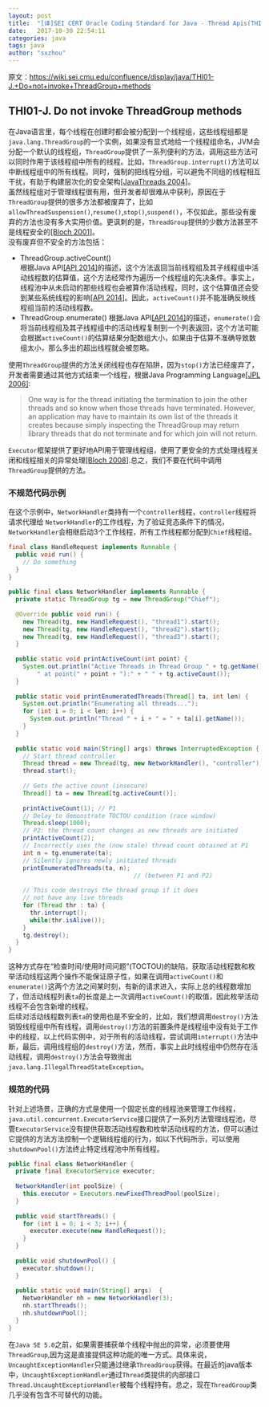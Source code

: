 ```yaml
---
layout: post
title:  "[译]SEI CERT Oracle Coding Standard for Java - Thread Apis(THI01-J)"
date:   2017-10-30 22:54:11
categories: java
tags: java
author: "sxzhou"
---
```

原文：https://wiki.sei.cmu.edu/confluence/display/java/THI01-J.+Do+not+invoke+ThreadGroup+methods
## THI01-J. Do not invoke ThreadGroup methods
在Java语言里，每个线程在创建时都会被分配到一个线程组，这些线程组都是`java.lang.ThreadGroup`的一个实例，如果没有显式地给一个线程组命名，JVM会分配一个默认的线程组，`ThreadGroup`提供了一系列便利的方法，调用这些方法可以同时作用于该线程组中所有的线程。比如，`ThreadGroup.interrupt()`方法可以中断线程组中的所有线程。同时，强制的把线程分组，可以避免不同组的线程相互干扰，有助于构建层次化的安全架构[[JavaThreads 2004]](https://wiki.sei.cmu.edu/confluence/display/java/Rule+AA.+References#RuleAA.References-JavaThreads04)。  
虽然线程组对于管理线程很有用，但开发者却很难从中获利，原因在于`ThreadGroup`提供的很多方法都被废弃了，比如`allowThreadSuspension()`,`resume()`,`stop()`,`suspend()`，不仅如此，那些没有废弃的方法也没有多大实用价值。更讽刺的是，`ThreadGroup`提供的少数方法甚至不是线程安全的[[Bloch 2001]](https://wiki.sei.cmu.edu/confluence/display/java/Rule+AA.+References#RuleAA.References-Bloch01)。  
没有废弃但不安全的方法包括：  
* ThreadGroup.activeCount()  
根据Java API[[API 2014]](https://wiki.sei.cmu.edu/confluence/display/java/Rule+AA.+References#RuleAA.References-API14)的描述，这个方法返回当前线程组及其子线程组中活动线程数的估算值，这个方法经常作为遍历一个线程组的先决条件。事实上，线程池中从未启动的那些线程也会被算作活动线程，同时，这个估算值还会受到某些系统线程的影响[[API 2014]](https://wiki.sei.cmu.edu/confluence/display/java/Rule+AA.+References#RuleAA.References-API14)。因此，`activeCount()`并不能准确反映线程组当前的活动线程数。
* ThreadGroup.enumerate()
根据Java API[[API 2014]](https://wiki.sei.cmu.edu/confluence/display/java/Rule+AA.+References#RuleAA.References-API14)的描述，`enumerate()`会将当前线程组及其子线程组中的活动线程复制到一个列表返回，这个方法可能会根据`activeCount()`的估算结果分配数组大小，如果由于估算不准确导致数组太小，那么多出的超出线程就会被忽略。  

使用`ThreadGroup`提供的方法关闭线程也存在陷阱，因为`stop()`方法已经废弃了，开发者需要通过其他方式结束一个线程，根据Java Programming Language[[JPL 2006]](https://wiki.sei.cmu.edu/confluence/display/java/Rule+AA.+References#RuleAA.References-JPL06):  
>One way is for the thread initiating the termination to join the other threads and so know when those threads have terminated. However, an application may have to maintain its own list of the threads it creates because simply inspecting the ThreadGroup may return library threads that do not terminate and for which join will not return.

`Executor`框架提供了更好地API用于管理线程组，使用了更安全的方式处理线程关闭和线程相关的异常处理[[Bloch 2008]](https://wiki.sei.cmu.edu/confluence/display/java/Rule+AA.+References#RuleAA.References-Bloch08).总之，我们不要在代码中调用`ThreadGroup`提供的方法。  
### 不规范代码示例
在这个示例中，`NetworkHandler`类持有一个`controller`线程，`controller`线程将请求代理给
`NetworkHandler`的工作线程，为了验证竞态条件下的情况，`NetworkHandler`会相继启动3个工作线程，所有工作线程都分配到`Chief`线程组。  
```java
final class HandleRequest implements Runnable {
  public void run() {
    // Do something
  }
}
 
public final class NetworkHandler implements Runnable {
  private static ThreadGroup tg = new ThreadGroup("Chief");
 
  @Override public void run() {
    new Thread(tg, new HandleRequest(), "thread1").start();
    new Thread(tg, new HandleRequest(), "thread2").start();
    new Thread(tg, new HandleRequest(), "thread3").start();
  }
 
  public static void printActiveCount(int point) {
    System.out.println("Active Threads in Thread Group " + tg.getName() +
        " at point(" + point + "):" + " " + tg.activeCount());
  }
 
  public static void printEnumeratedThreads(Thread[] ta, int len) {
    System.out.println("Enumerating all threads...");
    for (int i = 0; i < len; i++) {
      System.out.println("Thread " + i + " = " + ta[i].getName());
    }
  }
 
  public static void main(String[] args) throws InterruptedException {
    // Start thread controller
    Thread thread = new Thread(tg, new NetworkHandler(), "controller");
    thread.start();
 
    // Gets the active count (insecure)
    Thread[] ta = new Thread[tg.activeCount()];
 
    printActiveCount(1); // P1
    // Delay to demonstrate TOCTOU condition (race window)
    Thread.sleep(1000);
    // P2: the thread count changes as new threads are initiated
    printActiveCount(2); 
    // Incorrectly uses the (now stale) thread count obtained at P1
    int n = tg.enumerate(ta); 
    // Silently ignores newly initiated threads
    printEnumeratedThreads(ta, n);
                                   // (between P1 and P2)
 
    // This code destroys the thread group if it does
    // not have any live threads
    for (Thread thr : ta) {
      thr.interrupt();
      while(thr.isAlive());
    }
    tg.destroy();
  }
}
```
这种方式存在“检查时间/使用时间问题”(TOCTOU)的缺陷，获取活动线程数和枚举活动线程这两个操作不能保证原子性，如果在调用`activeCount()`和`enumerate()`这两个方法之间某时刻，有新的请求进入，实际上总的线程数增加了，但活动线程列表`ta`的长度是上一次调用`activeCount()`的取值，因此枚举活动线程不会包含新增的线程。  
后续对活动线程数列表`ta`的使用也是不安全的，比如，我们想调用`destroy()`方法销毁线程组中所有线程，调用`destroy()`方法的前置条件是线程组中没有处于工作中的线程，以上代码实例中，对于所有的活动线程，尝试调用`interrupt()`方法中断，最后，调用线程组的`destroy()`方法，然而，事实上此时线程组中仍然存在活动线程，调用`destroy()`方法会导致抛出`java.lang.IllegalThreadStateException`。  
### 规范的代码
针对上述场景，正确的方式是使用一个固定长度的线程池来管理工作线程，`java.util.concurrent.ExecutorService`接口提供了一系列方法管理线程池，尽管`ExecutorService`没有提供获取活动线程数和枚举活动线程的方法，但可以通过它提供的方法方法控制一个逻辑线程组的行为，如以下代码所示，可以使用`shutdownPool()`方法终止特定线程池中所有线程。  
```java
public final class NetworkHandler {
  private final ExecutorService executor;
 
  NetworkHandler(int poolSize) {
    this.executor = Executors.newFixedThreadPool(poolSize);
  }
 
  public void startThreads() {
    for (int i = 0; i < 3; i++) {
      executor.execute(new HandleRequest());
    }
  }
 
  public void shutdownPool() {
    executor.shutdown();
  }
 
  public static void main(String[] args)  {
    NetworkHandler nh = new NetworkHandler(3);
    nh.startThreads();
    nh.shutdownPool();
  }
}
```  
在`Java SE 5.0`之前，如果需要捕获单个线程中抛出的异常，必须要使用`ThreadGroup`,因为这是直接提供这种功能的唯一方式。具体来说，`UncaughtExceptionHandler`只能通过继承`ThreadGroup`获得。在最近的java版本中，`UncaughtExceptionHandler`通过`Thread`类提供的内部接口`Thread.UncaughtExceptionHandler`被每个线程持有。总之，现在`ThreadGroup`类几乎没有包含不可替代的功能。
